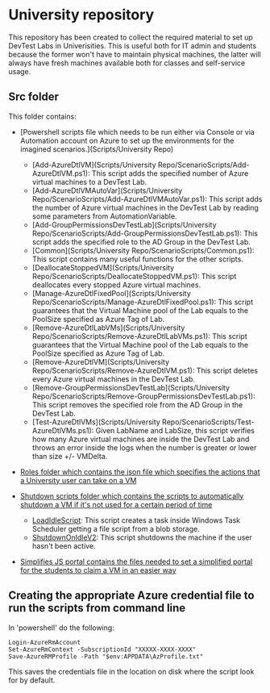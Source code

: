 
# University repository
This repository has been created to collect the required material to set up DevTest Labs in Univerisities. This is useful both for IT admin and students because the former won't have to maintain physical machines, the latter will always have fresh machines available both for classes and self-service usage.


## Src folder
This folder contains:
- [Powershell scripts file which needs to be run either via Console or via Automation account on Azure to set up the environments for the imagined scenarios.](Scripts/University Repo)
    - [Add-AzureDtlVM](Scripts/University Repo/ScenarioScripts/Add-AzureDtlVM.ps1): This script adds the specified number of Azure virtual machines to a DevTest Lab.
    - [Add-AzureDtlVMAutoVar](Scripts/University Repo/ScenarioScripts/Add-AzureDtlVMAutoVar.ps1): This script adds the number of Azure virtual machines in the DevTest Lab by reading some parameters from AutomationVariable.
    - [Add-GroupPermissionsDevTestLab](Scripts/University Repo/ScenarioScripts/Add-GroupPermissionsDevTestLab.ps1): This script adds the specified role to the AD Group in the DevTest Lab.
    - [Common](Scripts/University Repo/ScenarioScripts/Common.ps1): This script contains many useful functions for the other scripts.
    - [DeallocateStoppedVM](Scripts/University Repo/ScenarioScripts/DeallocateStoppedVM.ps1): This script deallocates every stopped Azure virtual machines.
    - [Manage-AzureDtlFixedPool](Scripts/University Repo/ScenarioScripts/Manage-AzureDtlFixedPool.ps1): This script guarantees that the Virtual Machine pool of the Lab equals to the PoolSize specified as Azure Tag of Lab.
    - [Remove-AzureDtlLabVMs](Scripts/University Repo/ScenarioScripts/Remove-AzureDtlLabVMs.ps1): This script guarantees that the Virtual Machine pool of the Lab equals to the PoolSize specified as Azure Tag of Lab.
    - [Remove-AzureDtlVM](Scripts/University Repo/ScenarioScripts/Remove-AzureDtlVM.ps1): This script deletes every Azure virtual machines in the DevTest Lab.
    - [Remove-GroupPermissionsDevTestLab](Scripts/University Repo/ScenarioScripts/Remove-GroupPermissionsDevTestLab.ps1): This script removes the specified role from the AD Group in the DevTest Lab.
    - [Test-AzureDtlVMs](Scripts/University Repo/ScenarioScripts/Test-AzureDtlVMs.ps1): Given LabName and LabSize, this script verifies how many Azure virtual machines are inside the DevTest Lab and throws an error inside the logs when the number is greater or lower than size +/- VMDelta. 

- [Roles folder which contains the json file which specifies the actions that a University user can take on a VM](Src/Roles)

- [Shutdown scripts folder which contains the scripts to automatically shutdown a VM if it's not used for a certain period of time](Src/Shutdown%20scripts)
    - [LoadIdleScript](Src/Shutdown%20scripts/LoadIdleScript.ps1): This script creates a task inside Windows Task Scheduler getting a file script from a blob storage.
    - [ShutdownOnIdleV2](Src/Shutdown%20scripts/ShutdownOnIdleV2.ps1): This script shutdowns the machine if the user hasn't been active.
    
- [Simplifies JS portal contains the files needed to set a simplified portal for the students to claim a VM in an easier way](Src/SimplifiedJSPortal)

## Creating the appropriate Azure credential file to run the scripts from command line
In 'powershell' do the following:

    Login-AzureRmAccount
    Set-AzureRmContext -SubscriptionId "XXXXX-XXXX-XXXX"
    Save-AzureRMProfile -Path "$env:APPDATA\AzProfile.txt"

This saves the credentials file in the location on disk where the script look for by default.
